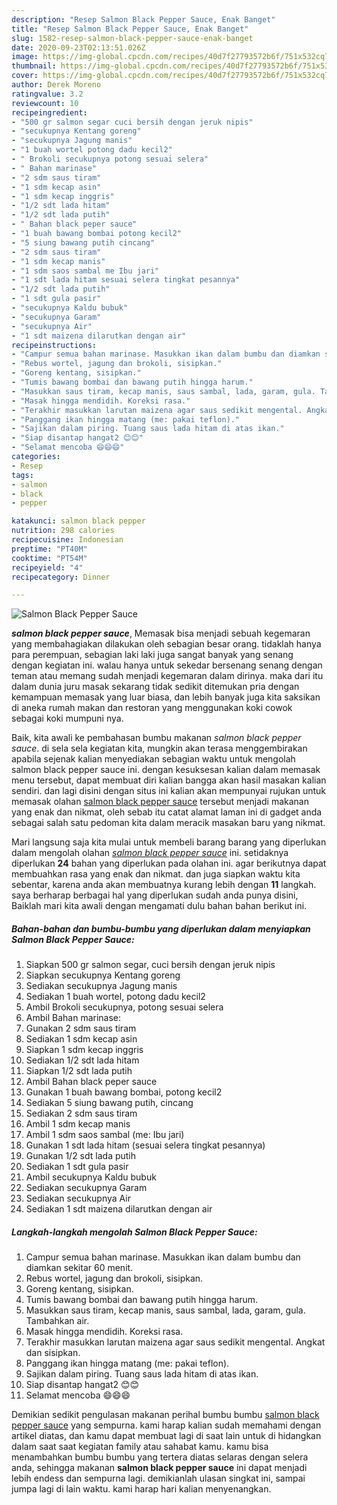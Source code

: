 ```yaml
---
description: "Resep Salmon Black Pepper Sauce, Enak Banget"
title: "Resep Salmon Black Pepper Sauce, Enak Banget"
slug: 1582-resep-salmon-black-pepper-sauce-enak-banget
date: 2020-09-23T02:13:51.026Z
image: https://img-global.cpcdn.com/recipes/40d7f27793572b6f/751x532cq70/salmon-black-pepper-sauce-foto-resep-utama.jpg
thumbnail: https://img-global.cpcdn.com/recipes/40d7f27793572b6f/751x532cq70/salmon-black-pepper-sauce-foto-resep-utama.jpg
cover: https://img-global.cpcdn.com/recipes/40d7f27793572b6f/751x532cq70/salmon-black-pepper-sauce-foto-resep-utama.jpg
author: Derek Moreno
ratingvalue: 3.2
reviewcount: 10
recipeingredient:
- "500 gr salmon segar cuci bersih dengan jeruk nipis"
- "secukupnya Kentang goreng"
- "secukupnya Jagung manis"
- "1 buah wortel potong dadu kecil2"
- " Brokoli secukupnya potong sesuai selera"
- " Bahan marinase"
- "2 sdm saus tiram"
- "1 sdm kecap asin"
- "1 sdm kecap inggris"
- "1/2 sdt lada hitam"
- "1/2 sdt lada putih"
- " Bahan black peper sauce"
- "1 buah bawang bombai potong kecil2"
- "5 siung bawang putih cincang"
- "2 sdm saus tiram"
- "1 sdm kecap manis"
- "1 sdm saos sambal me Ibu jari"
- "1 sdt lada hitam sesuai selera tingkat pesannya"
- "1/2 sdt lada putih"
- "1 sdt gula pasir"
- "secukupnya Kaldu bubuk"
- "secukupnya Garam"
- "secukupnya Air"
- "1 sdt maizena dilarutkan dengan air"
recipeinstructions:
- "Campur semua bahan marinase. Masukkan ikan dalam bumbu dan diamkan sekitar 60 menit."
- "Rebus wortel, jagung dan brokoli, sisipkan."
- "Goreng kentang, sisipkan."
- "Tumis bawang bombai dan bawang putih hingga harum."
- "Masukkan saus tiram, kecap manis, saus sambal, lada, garam, gula. Tambahkan air."
- "Masak hingga mendidih. Koreksi rasa."
- "Terakhir masukkan larutan maizena agar saus sedikit mengental. Angkat dan sisipkan."
- "Panggang ikan hingga matang (me: pakai teflon)."
- "Sajikan dalam piring. Tuang saus lada hitam di atas ikan."
- "Siap disantap hangat2 😊😊"
- "Selamat mencoba 😄😄😄"
categories:
- Resep
tags:
- salmon
- black
- pepper

katakunci: salmon black pepper 
nutrition: 298 calories
recipecuisine: Indonesian
preptime: "PT40M"
cooktime: "PT54M"
recipeyield: "4"
recipecategory: Dinner

---
```



![Salmon Black Pepper Sauce](https://img-global.cpcdn.com/recipes/40d7f27793572b6f/751x532cq70/salmon-black-pepper-sauce-foto-resep-utama.jpg)

<b><i>salmon black pepper sauce</i></b>, Memasak bisa menjadi sebuah kegemaran yang membahagiakan dilakukan oleh sebagian besar orang. tidaklah hanya para perempuan, sebagian laki laki juga sangat banyak yang senang dengan kegiatan ini. walau hanya untuk sekedar bersenang senang dengan teman atau memang sudah menjadi kegemaran dalam dirinya. maka dari itu dalam dunia juru masak sekarang tidak sedikit ditemukan pria dengan kemampuan memasak yang luar biasa, dan lebih banyak juga kita saksikan di aneka rumah makan dan restoran yang menggunakan koki cowok sebagai koki mumpuni nya.

Baik, kita awali ke pembahasan bumbu makanan <i>salmon black pepper sauce</i>. di sela sela kegiatan kita, mungkin akan terasa menggembirakan apabila sejenak kalian menyediakan sebagian waktu untuk mengolah salmon black pepper sauce ini. dengan kesuksesan kalian dalam memasak menu tersebut, dapat membuat diri kalian bangga akan hasil masakan kalian sendiri. dan lagi disini dengan situs ini kalian akan mempunyai rujukan untuk memasak olahan <u>salmon black pepper sauce</u> tersebut menjadi makanan yang enak dan nikmat, oleh sebab itu catat alamat laman ini di gadget anda sebagai salah satu pedoman kita dalam meracik masakan baru yang nikmat.




Mari langsung saja kita mulai untuk membeli barang barang yang diperlukan dalam mengolah olahan <u><i>salmon black pepper sauce</i></u> ini. setidaknya diperlukan <b>24</b> bahan yang diperlukan pada olahan ini. agar berikutnya dapat membuahkan rasa yang enak dan nikmat. dan juga siapkan waktu kita sebentar, karena anda akan membuatnya kurang lebih dengan <b>11</b> langkah. saya berharap berbagai hal yang diperlukan sudah anda punya disini, Baiklah mari kita awali dengan mengamati dulu bahan bahan berikut ini.

<!--inarticleads1-->

##### Bahan-bahan dan bumbu-bumbu yang diperlukan dalam menyiapkan Salmon Black Pepper Sauce:

1. Siapkan 500 gr salmon segar, cuci bersih dengan jeruk nipis
1. Siapkan secukupnya Kentang goreng
1. Sediakan secukupnya Jagung manis
1. Sediakan 1 buah wortel, potong dadu kecil2
1. Ambil  Brokoli secukupnya, potong sesuai selera
1. Ambil  Bahan marinase:
1. Gunakan 2 sdm saus tiram
1. Sediakan 1 sdm kecap asin
1. Siapkan 1 sdm kecap inggris
1. Sediakan 1/2 sdt lada hitam
1. Siapkan 1/2 sdt lada putih
1. Ambil  Bahan black peper sauce
1. Gunakan 1 buah bawang bombai, potong kecil2
1. Sediakan 5 siung bawang putih, cincang
1. Sediakan 2 sdm saus tiram
1. Ambil 1 sdm kecap manis
1. Ambil 1 sdm saos sambal (me: Ibu jari)
1. Gunakan 1 sdt lada hitam (sesuai selera tingkat pesannya)
1. Gunakan 1/2 sdt lada putih
1. Sediakan 1 sdt gula pasir
1. Ambil secukupnya Kaldu bubuk
1. Sediakan secukupnya Garam
1. Sediakan secukupnya Air
1. Sediakan 1 sdt maizena dilarutkan dengan air




<!--inarticleads2-->

##### Langkah-langkah mengolah Salmon Black Pepper Sauce:

1. Campur semua bahan marinase. Masukkan ikan dalam bumbu dan diamkan sekitar 60 menit.
1. Rebus wortel, jagung dan brokoli, sisipkan.
1. Goreng kentang, sisipkan.
1. Tumis bawang bombai dan bawang putih hingga harum.
1. Masukkan saus tiram, kecap manis, saus sambal, lada, garam, gula. Tambahkan air.
1. Masak hingga mendidih. Koreksi rasa.
1. Terakhir masukkan larutan maizena agar saus sedikit mengental. Angkat dan sisipkan.
1. Panggang ikan hingga matang (me: pakai teflon).
1. Sajikan dalam piring. Tuang saus lada hitam di atas ikan.
1. Siap disantap hangat2 😊😊
1. Selamat mencoba 😄😄😄




Demikian sedikit pengulasan makanan perihal bumbu bumbu <u>salmon black pepper sauce</u> yang sempurna. kami harap kalian sudah memahami dengan artikel diatas, dan kamu dapat membuat lagi di saat lain untuk di hidangkan dalam saat saat kegiatan family atau sahabat kamu. kamu bisa menambahkan bumbu bumbu yang tertera diatas selaras dengan selera anda, sehingga makanan <b>salmon black pepper sauce</b> ini dapat menjadi lebih endess dan sempurna lagi. demikianlah ulasan singkat ini, sampai jumpa lagi di lain waktu. kami harap hari kalian menyenangkan.
